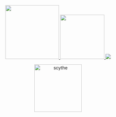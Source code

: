 <div align="center">

  <a href="https://github.com/santiagocardoso">
  <img height="170em" src="https://github-readme-stats-sigma-five.vercel.app/api?username=santiagocardoso&show_icons=true&theme=tokyonight&include_all_commits=true&count_private=true&hide_border=true&bg_color=00000000&hide=contribs"/>
  <img height="140em" src="https://github-readme-stats-sigma-five.vercel.app/api/top-langs/?username=santiagocardoso&layout=compact&langs_count=7&theme=tokyonight&hide_border=true&bg_color=00000000&langs_count=6"/>
  <img src="https://github-readme-streak-stats.herokuapp.com/?user=santiagocardoso&theme=tokyonight&hide_border=true&background=FFFFFF00"/>
    
</div>

<div align="center">

  <a href="https://github.com/santiagocardoso"> <img height="150" alt="scythe" src="https://cdn.discordapp.com/attachments/754344992394182667/1118765773574389760/Sprite-scythe_ani.gif"/> </a>

</div>
